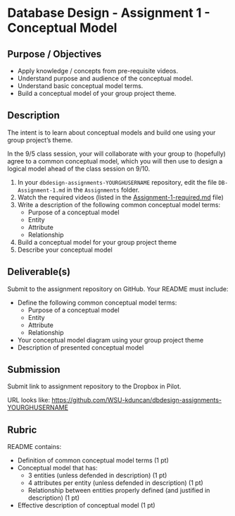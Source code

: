 # Database Design - Assignment 1 - Conceptual Model

## Purpose / Objectives

- Apply knowledge / concepts from pre-requisite videos.
- Understand purpose and audience of the conceptual model.
- Understand basic conceptual model terms.
- Build a conceptual model of your group project theme.

## Description

The intent is to learn about conceptual models and build one using your group project’s theme.

In the 9/5 class session, your will collaborate with your group to (hopefully) agree to a common conceptual model, which you will then use to design a logical model ahead of the class session on 9/10.

1. In your `dbdesign-assignments-YOURGHUSERNAME` repository, edit the file `DB-Assignment-1.md` in the `Assignments` folder.
2. Watch the required videos (listed in the [Assignment-1-required.md](Assignment-1-required.md) file)
3. Write a description of the following common conceptual model terms:
	- Purpose of a conceptual model
	- Entity
	- Attribute
	- Relationship
4. Build a conceptual model for your group project theme
5. Describe your conceptual model


## Deliverable(s)

Submit to the assignment repository on GitHub.  Your README must include:

- Define the following common conceptual model terms:
	- Purpose of a conceptual model
	- Entity
	- Attribute
	- Relationship
- Your conceptual model diagram using your group project theme
- Description of presented conceptual model

## Submission

Submit link to assignment repository to the Dropbox in Pilot. 

URL looks like: https://github.com/WSU-kduncan/dbdesign-assignments-YOURGHUSERNAME

## Rubric

README contains:
- Definition of common conceptual model terms (1 pt)
- Conceptual model that has:
	- 3 entities (unless defended in description) (1 pt)
	- 4 attributes per entity (unless defended in description) (1 pt)
	- Relationship between entities properly defined (and justified in description) (1 pt)
- Effective description of conceptual model (1 pt)
